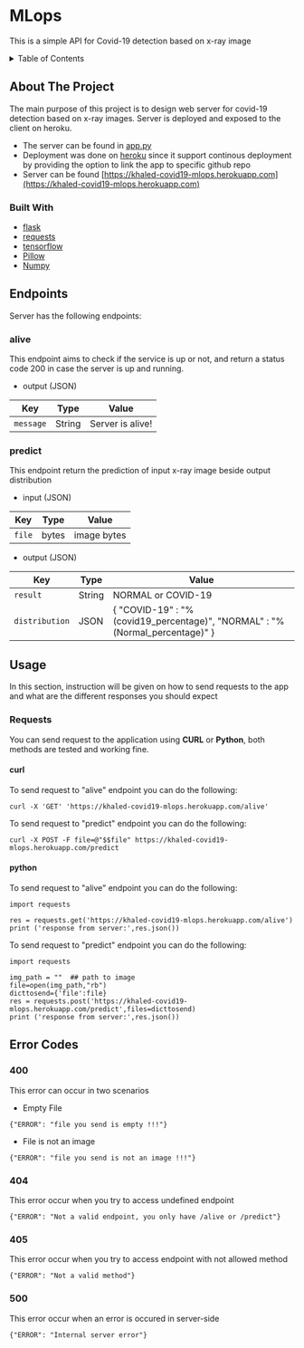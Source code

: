 # MLops

This is a simple API for Covid-19 detection based on x-ray image



<!-- TABLE OF CONTENTS -->
<details>
  <summary>Table of Contents</summary>
  <ol>
    <li>
      <a href="#about-the-project">About The Project</a>
      <ul>
        <li><a href="#built-with">Built With</a></li>
      </ul>
    </li>
    <li><a href="#endpoints">Endpoints</a></li>
      <ul>
        <li><a href="#alive">alive</a></li>
        <li><a href="#predict">predict</a></li>
      </ul> 
    <li><a href="#usage">Usage</a></li>
      <ul>
        <li><a href="#requests">requests</a></li>
          <ul>
            <li><a href="#curl">curl</a></li>
            <li><a href="#python">python</a></li>
          </ul> 
      </ul>
    <li><a href="#error-codes">Error Codes</a></li>
  </ol>
</details>


<!-- ABOUT THE PROJECT -->
## About The Project
The main purpose of this project is to design web server for covid-19 detection based on x-ray images. Server is deployed and exposed to the client on heroku.

* The server can be found in [app.py](app.py)
* Deployment was done on [heroku](https://www.heroku.com/) since it support continous deployment by providing the option to link the app to specific github repo
* Server can be found [https://khaled-covid19-mlops.herokuapp.com](https://khaled-covid19-mlops.herokuapp.com)

### Built With

* [flask](https://flask.palletsprojects.com/)
* [requests](https://requests.readthedocs.io/)
* [tensorflow](https://www.tensorflow.org/)
* [Pillow](https://pillow.readthedocs.io/)
* [Numpy](https://numpy.org/)

<!-- endpoints -->
## Endpoints
Server has the following endpoints:

### alive
This endpoint aims to check if the service is up or not, and return a status code 200 in case the server is up and running.

* output (JSON)

|  Key       |     Type      |       Value   |
| -----------| ------------- | ------------- |
| `message`  |  String | Server is alive! |


### predict
This endpoint return the prediction of input x-ray image beside output distribution

* input (JSON)

|  Key             |     Type      |       Value   |
| -----------      | ------------- | ------------- |
| `file`           |  bytes        | image bytes |

* output (JSON)

|  Key             |     Type      |       Value   |
| -----------      | ------------- | ------------- |
| `result`         |  String       | NORMAL or COVID-19 |
| `distribution`   |  JSON         | { "COVID-19" : "%(covid19_percentage)",  "NORMAL" : "%(Normal_percentage)" }|




<!-- usage -->
## Usage
In this section, instruction will be given on how to send requests to the app and what are the different responses you should expect

### Requests
You can send request to the application using **CURL** or **Python**, both methods are tested and working fine.

#### curl
To send request to "alive" endpoint you can do the following:
```
curl -X 'GET' 'https://khaled-covid19-mlops.herokuapp.com/alive'
```

To send request to "predict" endpoint you can do the following:
```
curl -X POST -F file=@"$$file" https://khaled-covid19-mlops.herokuapp.com/predict
```

#### python
To send request to "alive" endpoint you can do the following:
```
import requests

res = requests.get('https://khaled-covid19-mlops.herokuapp.com/alive')
print ('response from server:',res.json())
```

To send request to "predict" endpoint you can do the following:
```
import requests

img_path = ""  ## path to image
file=open(img_path,"rb")
dicttosend={'file':file}
res = requests.post('https://khaled-covid19-mlops.herokuapp.com/predict',files=dicttosend)
print ('response from server:',res.json())
```

## Error Codes

### 400
This error can occur in two scenarios 

* Empty File
```
{"ERROR": "file you send is empty !!!"}
```

* File is not an image
```
{"ERROR": "file you send is not an image !!!"}
```

### 404
This error occur when you try to access undefined endpoint
```
{"ERROR": "Not a valid endpoint, you only have /alive or /predict"}
```

### 405
This error occur when you try to access endpoint with not allowed method
```
{"ERROR": "Not a valid method"}
```

### 500
This error occur when an error is occured in server-side
```
{"ERROR": "Internal server error"}
```
